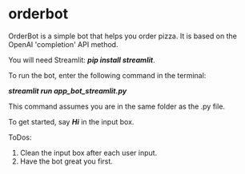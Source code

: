 # orderbot
OrderBot is a simple bot that helps you order pizza. It is based on the OpenAI 'completion' API method.

You will need Streamlit: ***pip install streamlit***.

To run the bot, enter the following command in the terminal: 

   ***streamlit run app_bot_streamlit.py*** 

This command assumes you are in the same folder as the .py file.

To get started, say ***Hi*** in the input box.

ToDos:
1. Clean the input box after each user input.
2. Have the bot great you first.

